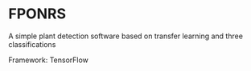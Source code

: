 # FPONRS
A simple plant detection software based on transfer learning and three classifications

Framework: TensorFlow

